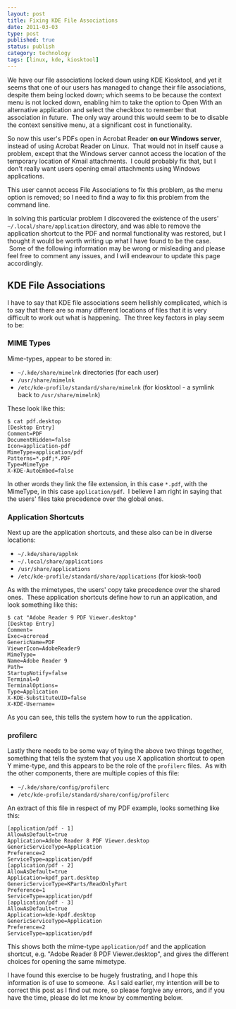 ```yaml
--- 
layout: post 
title: Fixing KDE File Associations
date: 2011-03-03
type: post 
published: true 
status: publish
category: technology
tags: [linux, kde, kiosktool]
---
```


We have our file associations locked down using KDE Kiosktool, and yet
it seems that one of our users has managed to change their file
associations, despite them being locked down; which seems to be because
the context menu is not locked down, enabling him to take the option to
Open With an alternative application and select the checkbox to remember
that association in future.  The only way around this would seem to be
to disable the context sensitive menu, at a significant cost in
functionality.

<!--more-->

So now this user's PDFs open in Acrobat Reader **on our Windows
server**, instead of using Acrobat Reader on Linux.  That would not in
itself cause a problem, except that the Windows server cannot access the
location of the temporary location of Kmail attachments.  I could
probably fix that, but I don't really want users opening email
attachments using Windows applications.

This user cannot access File Associations to fix this problem, as the
menu option is removed; so I need to find a way to fix this problem from
the command line.

In solving this particular problem I discovered the existence of the
users' `~/.local/share/application` directory, and was able to remove the
application shortcut to the PDF and normal functionality was restored,
but I thought it would be worth writing up what I have found to be the
case.  Some of the following information may be wrong or misleading and
please feel free to comment any issues, and I will endeavour to update
this page accordingly.

KDE File Associations
---------------------

I have to say that KDE file associations seem hellishly complicated,
which is to say that there are so many different locations of files that
it is very difficult to work out what is happening.  The three key
factors in play seem to be:

### MIME Types

Mime-types, appear to be stored in:

  * `~/.kde/share/mimelnk` directories (for each user)
  * `/usr/share/mimelnk`
  * `/etc/kde-profile/standard/share/mimelnk` (for kiosktool - a symlink
    back to `/usr/share/mimelnk`)

These look like this:

    $ cat pdf.desktop
    [Desktop Entry]
    Comment=PDF
    DocumentHidden=false
    Icon=application-pdf
    MimeType=application/pdf
    Patterns=*.pdf;*.PDF
    Type=MimeType
    X-KDE-AutoEmbed=false

In other words they link the file extension, in this case `*.pdf`, with
the MimeType, in this case `application/pdf`.  I believe I am right in
saying that the users' files take precedence over the global ones.

### Application Shortcuts

Next up are the application shortcuts, and these also can be in diverse
locations:

  * `~/.kde/share/applnk`
  * `~/.local/share/applications`
  * `/usr/share/applications`
  * `/etc/kde-profile/standard/share/applications` (for kiosk-tool)

As with the mimetypes, the users' copy take precedence over the shared
ones.  These application shortcuts define how to run an application, and
look something like this:

    $ cat "Adobe Reader 9 PDF Viewer.desktop"
    [Desktop Entry]
    Comment=
    Exec=acroread
    GenericName=PDF
    ViewerIcon=AdobeReader9
    MimeType=
    Name=Adobe Reader 9
    Path=
    StartupNotify=false
    Terminal=0
    TerminalOptions=
    Type=Application
    X-KDE-SubstituteUID=false
    X-KDE-Username=

As you can see, this tells the system how to run the application.

### profilerc

Lastly there needs to be some way of tying the above two things
together, something that tells the system that you use X application
shortcut to open Y mime-type, and this appears to be the role of the
`profilerc` files.  As with the other components, there are multiple
copies of this file:

  * `~/.kde/share/config/profilerc`
  * `/etc/kde-profile/standard/share/config/profilerc`

An extract of this file in respect of my PDF example, looks something
like this:

    [application/pdf - 1]
    AllowAsDefault=true
    Application=Adobe Reader 8 PDF Viewer.desktop
    GenericServiceType=Application
    Preference=2
    ServiceType=application/pdf
    [application/pdf - 2]
    AllowAsDefault=true
    Application=kpdf_part.desktop
    GenericServiceType=KParts/ReadOnlyPart
    Preference=1
    ServiceType=application/pdf
    [application/pdf - 3]
    AllowAsDefault=true
    Application=kde-kpdf.desktop
    GenericServiceType=Application
    Preference=2
    ServiceType=application/pdf

This shows both the mime-type `application/pdf` and the application
shortcut, e.g. "Adobe Reader 8 PDF Viewer.desktop", and gives the
different choices for opening the same mimetype.

I have found this exercise to be hugely frustrating, and I hope this
information is of use to someone.  As I said earlier, my intention will
be to correct this post as I find out more, so please forgive any
errors, and if you have the time, please do let me know by commenting
below.

